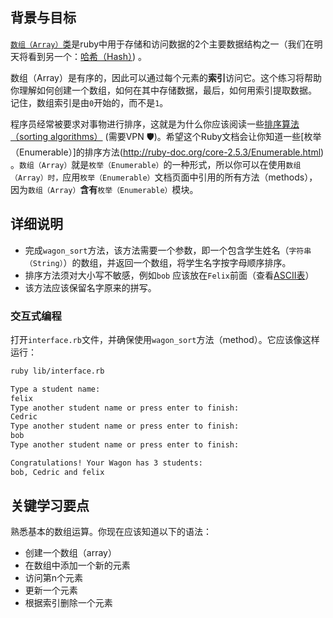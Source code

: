 ## 背景与目标

[`数组（Array）`类](http://www.ruby-doc.org/core-2.5.3/Array.html)是ruby中用于存储和访问数据的2个主要数据结构之一（我们在明天将看到另一个：[哈希（Hash）](http://www.ruby-doc.org/core-2.5.3/Hash.html )) 。

数组（Array）是有序的，因此可以通过每个元素的**索引**访问它。这个练习将帮助你理解如何创建一个数组，如何在其中存储数据，最后，如何用索引提取数据。
记住，数组索引是由`0`开始的，而不是`1`。

程序员经常被要求对事物进行排序，这就是为什么你应该阅读一些[排序算法（sorting algorithms）](http://en.wikipedia.org/wiki/Sorting_algorithm) (需要VPN 🛡)。希望这个Ruby文档会让你知道一些[枚举（Enumerable）]的排序方法(http://ruby-doc.org/core-2.5.3/Enumerable.html) 。`数组（Array）`就是`枚举（Enumerable）`的一种形式，所以你可以在使用`数组（Array）时，`应用`枚举（Enumerable）`文档页面中引用的所有方法（methods），因为`数组（Array）`**含有**`枚举（Enumerable）`模块。

## 详细说明

- 完成`wagon_sort`方法，该方法需要一个参数，即一个包含学生姓名（`字符串（String）`）的数组，并返回一个数组，将学生名字按字母顺序排序。
- 排序方法须对大小写不敏感，例如`bob` 应该放在`Felix`前面（查看[ASCII表](http://www.asciitable.com/)）
- 该方法应该保留名字原来的拼写。

### 交互式编程

打开`interface.rb`文件，并确保使用`wagon_sort`方法（method）。它应该像这样运行：

```bash
ruby lib/interface.rb

Type a student name:
felix
Type another student name or press enter to finish:
Cedric
Type another student name or press enter to finish:
bob
Type another student name or press enter to finish:

Congratulations! Your Wagon has 3 students:
bob, Cedric and felix
```

## 关键学习要点

熟悉基本的数组运算。你现在应该知道以下的语法：

- 创建一个数组（array）
- 在数组中添加一个新的元素
- 访问第n个元素
- 更新一个元素
- 根据索引删除一个元素
